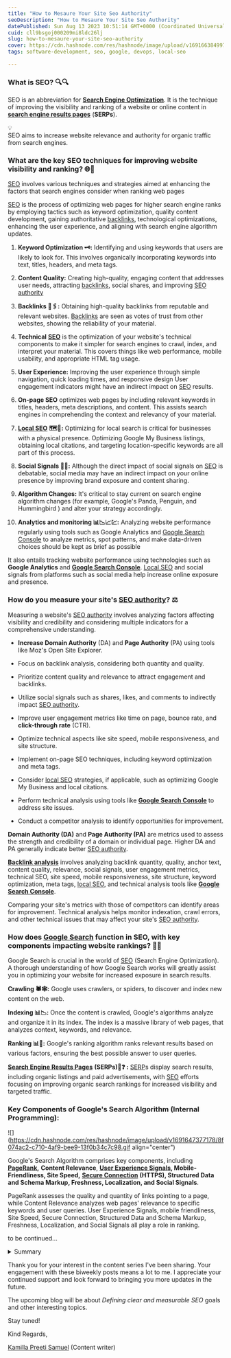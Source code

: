 ```yaml
---
title: "How to Mesaure Your Site Seo Authority"
seoDescription: "How to Mesaure Your Site Seo Authority"
datePublished: Sun Aug 13 2023 10:51:14 GMT+0000 (Coordinated Universal Time)
cuid: cll9bsgoj000209mi8ldc26lj
slug: how-to-mesaure-your-site-seo-authority
cover: https://cdn.hashnode.com/res/hashnode/image/upload/v1691663849970/f1b4d47f-4b8e-4763-b995-d72de5b92fc2.jpeg
tags: software-development, seo, google, devops, local-seo

---
```


### What is SEO? 🔍🔍

SEO is an abbreviation for [**Search Engine Optimization**](https://searchengineland.com/guide/what-is-seo). It is the technique of improving the visibility and ranking of a website or online content in [**search engine results pages**](https://mailchimp.com/marketing-glossary/serp/) (**SERPs**).

<div data-node-type="callout">
<div data-node-type="callout-emoji">💡</div>
<div data-node-type="callout-text">SEO aims to increase website relevance and authority for organic traffic from search engines.</div>
</div>

### What are the key SEO techniques for improving website visibility and ranking? 🌐📶

[SEO](https://en.wikipedia.org/wiki/Search_engine_optimization) involves various techniques and strategies aimed at enhancing the factors that search engines consider when ranking web pages

[SEO](https://www.wordstream.com/seo) is the process of optimizing web pages for higher search engine ranks by employing tactics such as keyword optimization, quality content development, gaining authoritative [backlinks](https://blog.hubspot.com/marketing/backlink-analysis), technological optimizations, enhancing the user experience, and aligning with search engine algorithm updates.

1. **Keyword Optimization 🗝️:** Identifying and using keywords that users are likely to look for. This involves organically incorporating keywords into text, titles, headers, and meta tags.
    
2. **Content Quality:** Creating high-quality, engaging content that addresses user needs, attracting [backlinks](https://neilpatel.com/backlinks/), social shares, and improving [SEO authority](https://moz.com/learn/seo/domain-authority)
    
3. **Backlinks 🔗🖇️:** Obtaining high-quality backlinks from reputable and relevant websites. [Backlinks](https://smallseotools.com/backlink-checker/) are seen as votes of trust from other websites, showing the reliability of your material.
    
4. **Technical** [**SEO**](https://moz.com/beginners-guide-to-seo) is the optimization of your website's technical components to make it simpler for search engines to crawl, index, and interpret your material. This covers things like web performance, mobile usability, and appropriate HTML tag usage.
    
5. **User Experience:** Improving the user experience through simple navigation, quick loading times, and responsive design User engagement indicators might have an indirect impact on [SEO](https://developers.google.com/search/docs/fundamentals/seo-starter-guide) results.
    
6. **On-page SEO** optimizes web pages by including relevant keywords in titles, headers, meta descriptions, and content. This assists search engines in comprehending the context and relevancy of your material.
    
7. [**Local SEO**](https://www.bluehost.com/blog/what-is-local-seo-and-why-your-business-should-care/?utm_campaign=rdsa_webhosting_PPC&utm_source=googleads&utm_medium=genericsearch&utm_affiliate=bluehost_PPC&irpid=101&clickid=P61C101S570N0B5578A2D4499E0000V138&channelid=P61C101S570N0B5578A2D4499E0000V138&gclid=CjwKCAjw8symBhAqEiwAaTA__OndzuGKtuwRSCBlnsem57CTVt3OfizyL3yjhN90VHzgx5-G0VuUrhoCi3QQAvD_BwE&gclsrc=aw.ds) **🗺️📌:** Optimizing for local search is critical for businesses with a physical presence. Optimizing Google My Business listings, obtaining local citations, and targeting location-specific keywords are all part of this process.
    
8. **Social Signals 📶🌐:** Although the direct impact of social signals on [SEO](https://www.optimizely.com/optimization-glossary/search-engine-optimization/) is debatable, social media may have an indirect impact on your online presence by improving brand exposure and content sharing.
    
9. **Algorithm Changes:** It's critical to stay current on search engine algorithm changes (for example, Google's Panda, Penguin, and Hummingbird ) and alter your strategy accordingly.
    
10. **Analytics and monitoring 📊📉📈💹:** Analyzing website performance regularly using tools such as Google Analytics and [Google Search Console](https://developers.google.com/search) to analyze metrics, spot patterns, and make data-driven choices should be kept as brief as possible
    

It also entails tracking website performance using technologies such as **Google Analytics** and [**Google Search Console**](https://search.google.com/search-console/about). [Local SEO](https://www.eseosolutions.com/best-seo-services-in-chennai/?utm_source=Google-Ads&utm_medium=Search&utm_campaign=Gen-Key-Camp-Chennai&gad=1&gclid=CjwKCAjw8symBhAqEiwAaTA__NoXIUFqCyMnvMVsnHQy1mVpI4cPqx2aScsca1lUZhWSAm2UFkmp5xoC7JoQAvD_BwE) and social signals from platforms such as social media help increase online exposure and presence.

### How do you measure your site's [SEO authority](https://www.searchenginejournal.com/seo/search-authority/)? ⚖️

Measuring a website's [SEO authority](https://www.newbreedrevenue.com/blog/the-difference-between-seo-authority-relevance-and-trust) involves analyzing factors affecting visibility and credibility and considering multiple indicators for a comprehensive understanding.

* **Increase Domain Authority** (DA) and **Page Authority** (PA) using tools like Moz's Open Site Explorer.
    
* Focus on backlink analysis, considering both quantity and quality.
    
* Prioritize content quality and relevance to attract engagement and backlinks.
    
* Utilize social signals such as shares, likes, and comments to indirectly impact [SEO authority](https://www.techtarget.com/whatis/definition/web-page-authority).
    
* Improve user engagement metrics like time on page, bounce rate, and **click-through rate** (CTR).
    
* Optimize technical aspects like site speed, mobile responsiveness, and site structure.
    
* Implement on-page SEO techniques, including keyword optimization and meta tags.
    
* Consider [local SEO](https://ads.google.com/intl/en_in/home/campaigns/search-ads/?subid=in-en-ha-awa-sk-c-s00!o3~CjwKCAjw8symBhAqEiwAaTA__HcBg5j1JN0VMpLNOGEo3uhPrVYsTJroCpAF1a8fa5G3IvzEg5YU6BoCdsYQAvD_BwE~137106994202~aud-618819227673:kwd-327301525~16869585356~592430221843&&&gclid=CjwKCAjw8symBhAqEiwAaTA__HcBg5j1JN0VMpLNOGEo3uhPrVYsTJroCpAF1a8fa5G3IvzEg5YU6BoCdsYQAvD_BwE&gclsrc=aw.ds) strategies, if applicable, such as optimizing Google My Business and local citations.
    
* Perform technical analysis using tools like [**Google Search Console**](https://support.google.com/webmasters/answer/9128668?hl=en) to address site issues.
    
* Conduct a competitor analysis to identify opportunities for improvement.
    

**Domain Authority (DA)** and **Page Authority (PA)** are metrics used to assess the strength and credibility of a domain or individual page. Higher DA and PA generally indicate better [SEO authority](https://ahrefs.com/seo/glossary/website-authority).

[**Backlink analysis**](https://ahrefs.com/backlink-checker) involves analyzing backlink quantity, quality, anchor text, content quality, relevance, social signals, user engagement metrics, technical SEO, site speed, mobile responsiveness, site structure, keyword optimization, meta tags, [local SEO](https://mailchimp.com/resources/what-is-local-seo/), and technical analysis tools like [**Google Search Console**](https://www.searchenginejournal.com/google-search-console-guide/209318/).

Comparing your site's metrics with those of competitors can identify areas for improvement. Technical analysis helps monitor indexation, crawl errors, and other technical issues that may affect your site's [SEO authority](https://www.conductor.com/academy/authority/).

### How does [Google Search](https://www.semrush.com/blog/google-search-console/) function in SEO, with key components impacting website rankings? 💯📑

Google Search is crucial in the world of [SEO](https://neilpatel.com/what-is-seo/) (Search Engine Optimization). A thorough understanding of how Google Search works will greatly assist you in optimizing your website for increased exposure in search results.

**Crawling 🕷️🕸️:** Google uses crawlers, or spiders, to discover and index new content on the web.

**Indexing 📊📉:** Once the content is crawled, Google's algorithms analyze and organize it in its index. The index is a massive library of web pages, that analyzes context, keywords, and relevance.

**Ranking 📊💯:** Google's ranking algorithm ranks relevant results based on various factors, ensuring the best possible answer to user queries.

[**Search Engine Results Pages**](https://www.semrush.com/blog/serp/) **(SERPs)📑❓ :** [SERP](https://www.searchenginejournal.com/serp-search-engine-results-page-features-guide/377094/)s display search results, including organic listings and paid advertisements, with [SEO](https://www.techtarget.com/whatis/definition/search-engine-optimization-SEO) efforts focusing on improving organic search rankings for increased visibility and targeted traffic.

### **Key Components of Google's Search Algorithm (Internal Programming):**

![](https://cdn.hashnode.com/res/hashnode/image/upload/v1691647377178/8f074ac2-c710-4af9-bee9-13f0b34c7c98.gif align="center")

Google's Search Algorithm comprises key components, including [**PageRank**](https://www.geeksforgeeks.org/page-rank-algorithm-implementation/)**,** **Content Relevance**, [**User Experience Signals**](https://backlinko.com/hub/seo/ux)**, Mobile-Friendliness, Site Speed,** [**Secure Connection**](https://nordvpn.com/cybersecurity/glossary/secure-connection/#:~:text=Secure%20connection%20refers%20to%20a,has%20not%20been%20tampered%20with.) **(HTTPS), Structured Data and Schema Markup, Freshness, Localization, and Social Signals**.

PageRank assesses the quality and quantity of links pointing to a page, while Content Relevance analyzes web pages' relevance to specific keywords and user queries. User Experience Signals, mobile friendliness, Site Speed, Secure Connection, Structured Data and Schema Markup, Freshness, Localization, and Social Signals all play a role in ranking.

to be continued...

<details data-node-type="hn-details-summary"><summary>Summary</summary><div data-type="detailsContent"><a target="_blank" rel="noopener noreferrer nofollow" href="https://blog.hubspot.com/marketing/seo" style="pointer-events: none">SEO</a> improves website visibility and ranking by attracting organic traffic through keyword optimization, quality content creation, authoritative <a target="_blank" rel="noopener noreferrer nofollow" href="https://www.semrush.com/analytics/backlinks/" style="pointer-events: none">backlinks</a>, technical optimizations, and user experience enhancements. It involves on-page and local strategies, social signals, and algorithm updates. Effective SEO requires technical skills, content expertise, and adaptability to evolving algorithms.</div></details>

Thank you for your interest in the content series I've been sharing. Your engagement with these biweekly posts means a lot to me. I appreciate your continued support and look forward to bringing you more updates in the future.

The upcoming blog will be about *Defining clear and measurable SEO* goals and other interesting topics.

Stay tuned!

Kind Regards,

[Kamilla Preeti Samuel](https://www.linkedin.com/in/preeti-samuel-kamilla-5a247962/) (Content writer)